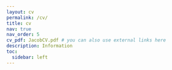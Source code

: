 ```yaml
---
layout: cv
permalink: /cv/
title: cv
nav: true
nav_order: 5
cv_pdf: JacobCV.pdf # you can also use external links here
description: Information
toc:
  sidebar: left
---
```


